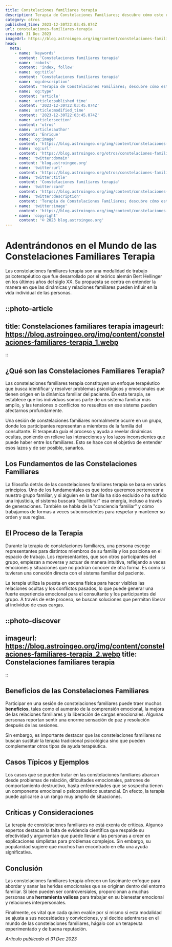 ```yaml
---
title: Constelaciones familiares terapia
description: Terapia de Constelaciones Familiares; descubre cómo este enfoque puede ayudarte a resolver conflictos personales y mejorar tus relaciones.
category: otros
published_time: 2023-12-30T22:03:45.074Z
url: constelaciones-familiares-terapia
created: 31 Dec 2023
imageUrl: https://blog.astroingeo.org/img/content/constelaciones-familiares-terapia_1.webp
head:
  meta:
    - name: 'keywords'
      content: 'Constelaciones familiares terapia'
    - name: 'robots'
      content: 'index, follow'
    - name: 'og:title'
      content: 'Constelaciones familiares terapia'
    - name: 'og:description'
      content: 'Terapia de Constelaciones Familiares; descubre cómo este enfoque puede ayudarte a resolver conflictos personales y mejorar tus relaciones.'
    - name: 'og:type'
      content: 'article'
    - name: 'article:published_time'
      content: '2023-12-30T22:03:45.074Z'
    - name: 'article:modified_time'
      content: '2023-12-30T22:03:45.074Z'
    - name: 'article:section'
      content: 'otros'
    - name: 'article:author'
      content: 'Enrique'
    - name: 'og:image'
      content: 'https://blog.astroingeo.org/img/content/constelaciones-familiares-terapia_1.webp'
    - name: 'og:url'
      content: 'https://blog.astroingeo.org/otros/constelaciones-familiares-terapia'
    - name: 'twitter:domain'
      content: 'blog.astroingeo.org'
    - name: 'twitter:url'
      content: 'https://blog.astroingeo.org/otros/constelaciones-familiares-terapia'
    - name: 'twitter:title'
      content: 'Constelaciones familiares terapia'
    - name: 'twitter:card'
      content: 'https://blog.astroingeo.org/img/content/constelaciones-familiares-terapia_1.webp'
    - name: 'twitter:description'
      content: 'Terapia de Constelaciones Familiares; descubre cómo este enfoque puede ayudarte a resolver conflictos personales y mejorar tus relaciones.'
    - name: 'twitter:image'
      content: 'https://blog.astroingeo.org/img/content/constelaciones-familiares-terapia_1.webp'
    - name: 'copyright'
      content: '© 2023 blog.astroingeo.org'
---
```

# Adentrándonos en el Mundo de las Constelaciones Familiares Terapia

Las constelaciones familiares terapia son una modalidad de trabajo psicoterapéutico que fue desarrollado por el teórico alemán Bert Hellinger en los últimos años del siglo XX. Su propuesta se centra en entender la manera en que las dinámicas y relaciones familiares pueden influir en la vida individual de las personas.

::photo-article
---
title: Constelaciones familiares terapia
imageurl: https://blog.astroingeo.org/img/content/constelaciones-familiares-terapia_1.webp
---
::

## ¿Qué son las Constelaciones Familiares Terapia?

Las constelaciones familiares terapia constituyen un enfoque terapéutico que busca identificar y resolver problemas psicológicos y emocionales que tienen origen en la dinámica familiar del paciente. En esta terapia, se establece que los individuos somos parte de un sistema familiar más amplio, y las tensiones o conflictos no resueltos en ese sistema pueden afectarnos profundamente.

Una sesión de constelaciones familiares normalmente ocurre en un grupo, donde los participantes representan a miembros de la familia del consultante. El terapeuta guía el proceso y ayuda a revelar dinámicas ocultas, poniendo en relieve las interacciones y los lazos inconscientes que puede haber entre los familiares. Esto se hace con el objetivo de entender esos lazos y de ser posible, sanarlos.

## Los Fundamentos de las Constelaciones Familiares

La filosofía detrás de las constelaciones familiares terapia se basa en varios principios. Uno de los fundamentales es que todos queremos pertenecer a nuestro grupo familiar, y si alguien en la familia ha sido excluido o ha sufrido una injusticia, el sistema buscará "equilibrar" esa energía, incluso a través de generaciones. También se habla de la "conciencia familiar" y cómo trabajamos de formas a veces subconscientes para respetar y mantener su orden y sus reglas.

## El Proceso de la Terapia

Durante la terapia de constelaciones familiares, una persona escoge representantes para distintos miembros de su familia y los posiciona en el espacio de trabajo. Los representantes, que son otros participantes del grupo, empiezan a moverse y actuar de manera intuitiva, reflejando a veces emociones y situaciones que no podrían conocer de otra forma. Es como si tuvieran una conexión directa con el sistema familiar del paciente.

La terapia utiliza la puesta en escena física para hacer visibles las relaciones ocultas y los conflictos pasados, lo que puede generar una fuerte experiencia emocional para el consultante y los participantes del grupo. A través de este proceso, se buscan soluciones que permitan liberar al individuo de esas cargas.


::photo-discover
---
imageurl: https://blog.astroingeo.org/img/content/constelaciones-familiares-terapia_2.webp
title: Constelaciones familiares terapia
---
::

## Beneficios de las Constelaciones Familiares

Participar en una sesión de constelaciones familiares puede traer muchos **beneficios**, tales como el aumento de la comprensión emocional, la mejora de las relaciones familiares y la liberación de cargas emocionales. Algunas personas reportan sentir una enorme sensación de paz y resolución después de las sesiones.

Sin embargo, es importante destacar que las constelaciones familiares no buscan sustituir la terapia tradicional psicológica sino que pueden complementar otros tipos de ayuda terapéutica.

## Casos Típicos y Ejemplos

Los casos que se pueden tratar en las constelaciones familiares abarcan desde problemas de relación, dificultades emocionales, patrones de comportamiento destructivo, hasta enfermedades que se sospecha tienen un componente emocional o psicosomático sustancial. En efecto, la terapia puede aplicarse a un rango muy amplio de situaciones.

## Críticas y Consideraciones

La terapia de constelaciones familiares no está exenta de críticas. Algunos expertos destacan la falta de evidencia científica que respalde su efectividad y argumentan que puede llevar a las personas a creer en explicaciones simplistas para problemas complejos. Sin embargo, su popularidad sugiere que muchos han encontrado en ella una ayuda significativa.

## Conclusión

Las constelaciones familiares terapia ofrecen un fascinante enfoque para abordar y sanar las heridas emocionales que se originan dentro del entorno familiar. Si bien pueden ser controversiales, proporcionan a muchas personas una **herramienta valiosa** para trabajar en su bienestar emocional y relaciones interpersonales.

Finalmente, es vital que cada quien evalúe por sí mismo si esta modalidad se ajusta a sus necesidades y convicciones, y si decide adentrarse en el mundo de las constelaciones familiares, hágalo con un terapeuta experimentado y de buena reputación.

_Artículo publicado el 31 Dec 2023_